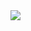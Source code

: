 <img src="https://www.google.com/url?sa=i&url=https%3A%2F%2Fwww.vectorstock.com%2Froyalty-free-vector%2Ffood-delivery-service-vector-20648436&psig=AOvVaw1QXUKew9K461CxLTLLrXw0&ust=1722439668314000&source=images&cd=vfe&opi=89978449&ved=0CBEQjRxqGAoTCKDk9PWJz4cDFQAAAAAdAAAAABDLAw" width="auto">
